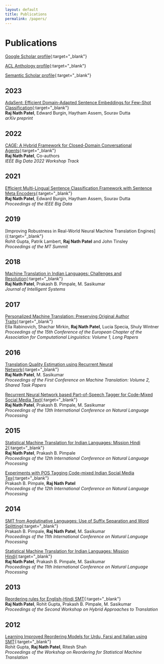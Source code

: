 ```yaml
---
layout: default
title: Publications
permalink: /papers/
---
```


# Publications

[Google Scholar profile](https://scholar.google.com/citations?user=tmjg3d0AAAAJ&hl=en){:target="_blank"}

[ACL Anthology profile](https://aclanthology.org/people/r/raj-nath-patel/){:target="_blank"}

[Semantic Scholar profile](https://www.semanticscholar.org/author/Raj-Nath-Patel/3457270){:target="_blank"}

## 2023
[AdaSent: Efficient Domain-Adapted Sentence Embeddings for Few-Shot Classification](https://arxiv.org/abs/2311.00408){:target="_blank"}  
**Raj Nath Patel**, Edward Burgin, Haytham Assem, Sourav Dutta  
*arXiv preprint*

## 2022
[CAGE: A Hybrid Framework for Closed-Domain Conversational Agents](){:target="_blank"}  
**Raj Nath Patel**, Co-authors  
*IEEE Big Data 2022 Workshop Track*

## 2021
[Efficient Multi-Lingual Sentence Classification Framework with Sentence Meta Encoders](){:target="_blank"}  
**Raj Nath Patel**, Edward Burgin, Haytham Assem, Sourav Dutta  
*Proceedings of the IEEE Big Data*


## 2019
[Improving Robustness in Real-World Neural Machine Translation Engines]({:target="_blank"}  
Rohit Gupta, Patrik Lambert, **Raj Nath Patel** and John Tinsley  
*Proceedings of the MT Summit*


## 2018
[Machine Translation in Indian Languages: Challenges and Resolution](){:target="_blank"}  
**Raj Nath Patel**, Prakash B. Pimpale, M. Sasikumar  
*Journal of Intelligent Systems*


## 2017
[Personalized Machine Translation: Preserving Original Author Traits](){:target="_blank"}  
Ella Rabinovich, Shachar Mirkin, **Raj Nath Patel**, Lucia Specia, Shuly Wintner  
*Proceedings of the 15th Conference of the European Chapter of the 
Association for Computational Linguistics: Volume 1, Long Papers*


## 2016
[Translation Quality Estimation using Recurrent Neural Network](){:target="_blank"}  
**Raj Nath Patel**, M. Sasikumar  
*Proceedings of the First Conference on Machine Translation: Volume 2, Shared Task Papers*

[Recurrent Neural Network based Part-of-Speech Tagger for Code-Mixed Social Media Text](){:target="_blank"}  
**Raj Nath Patel**, Prakash B. Pimpale, M. Sasikumar  
*Proceedings of the 13th International Conference on Natural Language Processing*


## 2015
[Statistical Machine Translation for Indian Languages: Mission Hindi 2](){:target="_blank"}  
**Raj Nath Patel**, Prakash B. Pimpale  
*Proceedings of the 12th International Conference on Natural Language Processing*

[Experiments with POS Tagging Code-mixed Indian Social Media Tex](){:target="_blank"}  
Prakash B. Pimpale, **Raj Nath Patel**  
*Proceedings of the 12th International Conference on Natural Language Processing*


## 2014
[SMT from Agglutinative Languages: Use of Suffix Separation and Word Splitting](){:target="_blank"}  
Prakash B. Pimpale, **Raj Nath Patel**, M. Sasikumar  
*Proceedings of the 11th International Conference on Natural Language Processing*

[Statistical Machine Translation for Indian Languages: Mission Hindi](){:target="_blank"}  
**Raj Nath Patel**, Prakash B. Pimpale, M. Sasikumar  
*Proceedings of the 11th International Conference on Natural Language Processing*


## 2013
[Reordering rules for English-Hindi SMT](){:target="_blank"}  
**Raj Nath Patel**, Rohit Gupta, Prakash B. Pimpale, M. Sasikumar  
*Proceedings of the Second Workshop on Hybrid Approaches to Translation*

## 2012
[Learning Improved Reordering Models for Urdu, Farsi and Italian using SMT](){:target="_blank"}  
Rohit Gupta, **Raj Nath Patel**, Ritesh Shah  
*Proceedings of the Workshop on Reordering for Statistical Machine Translation*

